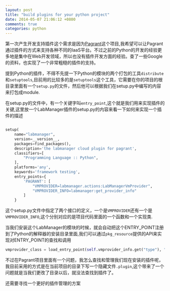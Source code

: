 ```yaml
---
layout: post
title: "build plugins for your python project"
date: 2014-05-07 21:06:12 +0800
comments: true
categories: python
---
```


第一次产生开发支持插件这个需求是因为[Pagrant](https://github.com/markshao/pagrant)这个项目,我希望可以让Pagrant通过插件的方式来支持各种不同的IaaS平台。不过之前的Python的开发的经验更多地是集中在Web开发领域，所以也没有插件开发方面的经验。查了一些Google的资料，也实现了一个非常粗糙的插件的支持。

提到Python的插件，不得不先提一下Python的模块的两个打包的工具`distribute`和`setuptools`,目前用的比较多的是`setuptools`这个工具，它需要在你的项目的根目录里面有一个`setup.py`的文件，然后他可以根据我们在setup.py中编写的内容来打包成module.

在setup.py的文件中，有一个关键字叫`entry_point`,这个就是我们用来实现插件的关键,这里放一个LabManager插件的setup.py的内容来看一下如何来实现一个插件的描述


``` python

setup(
    name="labmanager",
    version=__version__,
    packages=find_packages(),
    description='the labmanager cloud plugin for pagrant',
    classifiers=[
        "Programming Language :: Python",
    ],
    platforms='any',
    keywords='framework testing',
    entry_points={
        'PAGRANT': [
            "VMPROVIDER=labmanager.actions:LabManagerVmProvider",
            "VMPROVIDER_INFO=labmanager:get_provider_info"
        ]
    }

```

这个setup.py文件中指定了两个接口的定义，一个是`VMPROVIDER`还有一个是`VMPROVIDER_INFO`,这个分别对应的是项目代码里面的一个函数和一个实现类.

当我们安装这个LabManager的模块的时候，就会自动把这个ENTRY_POINT注册到了Python的解释器的安装目录里面,我们可以通过`pkg_resource`提供的API来实现对ENTRY_POINT的查找和调用

``` python
vmprovider_class = load_entry_point(self.vmprovider_info.get("type"), "PAGRANT", "VMPROVIDER")
```

不过在Pagrant项目里面有一个问题，我怎么查找和管理我们现在安装的插件呢，我目前采用的方式是在当前项目的目录下写一个隐藏文件`.plugin`,这个带来了一个问题就是当我们更改了目录以后，就没法查找到插件了。

还需要寻找一个更好的插件管理的方案
